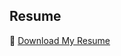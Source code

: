 ## Resume
📄 [Download My Resume](https://drive.google.com/file/d/1JSakF42rMY65GmPrwoLxgG35MjlCORVZ/view?usp=sharing)
